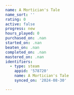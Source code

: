 ```yaml
---
name: A Mortician's Tale
name_sort: ''
rating: 0
active: false
progress: new
hours_played: 0
purchased_on: .nan
started_on: .nan
beaten_on: .nan
completed_on: .nan
mastered_on: .nan
identifiers:
  - type: steam
    appid: '578720'
    name: A Mortician's Tale
    synced_on: '2024-08-30'

---
```


